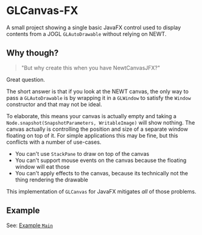 # GLCanvas-FX

A small project showing a single basic JavaFX control used to display contents from a JOGL `GLAutoDrawable` without relying on NEWT.

## Why though?

> "But why create this when you have NewtCanvasJFX?"

Great question.

The short answer is that if you look at the NEWT canvas, the only way to pass a `GLAutoDrawable` is by wrapping it in a `GLWindow` to satisfy the `Window` constructor and that may not be ideal.

To elaborate, this means your canvas is actually empty and taking a `Node.snapshot(SnapshotParameters, WritableImage)` will show nothing. The canvas actually is controlling the position and size of a separate window floating on top of it. For simple applications this may be fine, but this conflicts with a number of use-cases.

- You can't use `StackPane` to draw on top of the canvas
- You can't support mouse events on the canvas because the floating window will eat those
- You can't apply effects to the canvas, because its technically not the thing rendering the drawable

This implementation of `GLCanvas` for JavaFX mitigates _all_ of those problems.

## Example

See: [Example `Main`](src/test/java/software/coley/glcanvasfx/Main.java)